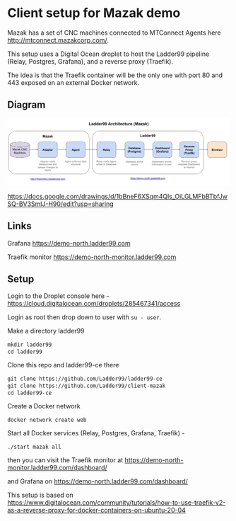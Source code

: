 # Client setup for Mazak demo

Mazak has a set of CNC machines connected to MTConnect Agents here http://mtconnect.mazakcorp.com/.

This setup uses a Digital Ocean droplet to host the Ladder99 pipeline (Relay, Postgres, Grafana), and a reverse proxy (Traefik).

The idea is that the Traefik container will be the only one with port 80 and 443 exposed on an external Docker network.

## Diagram

![](assets/architecture.png)

https://docs.google.com/drawings/d/1bBneF6XSqm4Qls_OiLGLMFbBTbfJwSQ-BV3SmlJ-H90/edit?usp=sharing

## Links

Grafana
https://demo-north.ladder99.com

Traefik monitor
https://demo-north-monitor.ladder99.com

## Setup

Login to the Droplet console here -
https://cloud.digitalocean.com/droplets/285467341/access

Login as root then drop down to user with `su - user`.

Make a directory ladder99

    mkdir ladder99
    cd ladder99

Clone this repo and ladder99-ce there

    git clone https://github.com/Ladder99/ladder99-ce
    git clone https://github.com/Ladder99/client-mazak
    cd ladder99-ce

Create a Docker network

    docker network create web

Start all Docker services (Relay, Postgres, Grafana, Traefik) -

    ./start mazak all

then you can visit the Traefik monitor at
https://demo-north-monitor.ladder99.com/dashboard/

and Grafana on
https://demo-north.ladder99.com/dashboard/

This setup is based on
https://www.digitalocean.com/community/tutorials/how-to-use-traefik-v2-as-a-reverse-proxy-for-docker-containers-on-ubuntu-20-04
